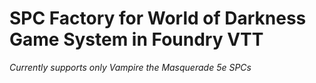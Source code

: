 # SPC Factory for World of Darkness Game System in Foundry VTT

*Currently supports only Vampire the Masquerade 5e SPCs*

